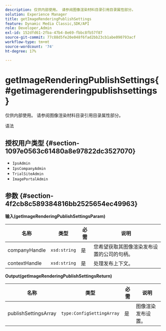 ```yaml
---
description: 仅供内部使用。 请参阅图像渲染材料目录引用目录属性部分。
solution: Experience Manager
title: getImageRenderingPublishSettings
feature: Dynamic Media Classic,SDK/API
role: Developer,Admin
exl-id: 152dfd61-2fba-47b4-8e69-fbbc8fb57f87
source-git-commit: 77c88d5fe20e048f6fad2bb23cb1abe090793acf
workflow-type: tm+mt
source-wordcount: '74'
ht-degree: 17%

---
```


# getImageRenderingPublishSettings{#getimagerenderingpublishsettings}

仅供内部使用。 请参阅图像渲染材料目录引用目录属性部分。

语法

## 授权用户类型 {#section-1097e0563c61480a8e97822dc3527070}

* `IpsAdmin`
* `IpsCompanyAdmin`
* `TrialSiteAdmin`
* `ImagePortalAdmin`

## 参数 {#section-4f2cb8c589384816bb2525654ec49963}

**输入(getImageRenderingPublishSettingsParam)**

| 名称 | 类型 | 必需 | 说明 |
|---|---|---|---|
| companyHandle | `xsd:string` | 是 | 您希望获取其图像渲染发布设置的公司的句柄。 |
| contextHandle | `xsd:string` | 是 | 处理发布上下文。 |

**Output(getImageRenderingPublishSettingsReturn)**

| 名称 | 类型 | 必需 | 说明 |
|---|---|---|---|
| publishSettingsArray | `type:ConfigSettingArray` | 是 | 图像渲染发布设置。 |
